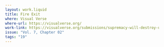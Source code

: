 ```yaml
---
layout: work.liquid
title: Fire Exit
where: Visual Verse
where-url: https://visualverse.org/
work-link: https://visualverse.org/submissions/supremacy-will-destroy-us-all/
issue: "Vol. 7, Chapter 02"
tags: "19"
---
```



